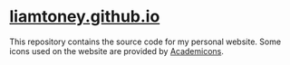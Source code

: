 # [liamtoney.github.io](https://liamtoney.github.io/)

This repository contains the source code for my personal website. Some icons
used on the website are provided by
[Academicons](https://jpswalsh.github.io/academicons/).
